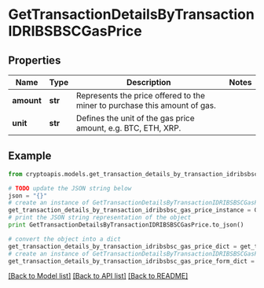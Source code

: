 # GetTransactionDetailsByTransactionIDRIBSBSCGasPrice


## Properties
Name | Type | Description | Notes
------------ | ------------- | ------------- | -------------
**amount** | **str** | Represents the price offered to the miner to purchase this amount of gas. | 
**unit** | **str** | Defines the unit of the gas price amount, e.g. BTC, ETH, XRP. | 

## Example

```python
from cryptoapis.models.get_transaction_details_by_transaction_idribsbsc_gas_price import GetTransactionDetailsByTransactionIDRIBSBSCGasPrice

# TODO update the JSON string below
json = "{}"
# create an instance of GetTransactionDetailsByTransactionIDRIBSBSCGasPrice from a JSON string
get_transaction_details_by_transaction_idribsbsc_gas_price_instance = GetTransactionDetailsByTransactionIDRIBSBSCGasPrice.from_json(json)
# print the JSON string representation of the object
print GetTransactionDetailsByTransactionIDRIBSBSCGasPrice.to_json()

# convert the object into a dict
get_transaction_details_by_transaction_idribsbsc_gas_price_dict = get_transaction_details_by_transaction_idribsbsc_gas_price_instance.to_dict()
# create an instance of GetTransactionDetailsByTransactionIDRIBSBSCGasPrice from a dict
get_transaction_details_by_transaction_idribsbsc_gas_price_form_dict = get_transaction_details_by_transaction_idribsbsc_gas_price.from_dict(get_transaction_details_by_transaction_idribsbsc_gas_price_dict)
```
[[Back to Model list]](../README.md#documentation-for-models) [[Back to API list]](../README.md#documentation-for-api-endpoints) [[Back to README]](../README.md)


